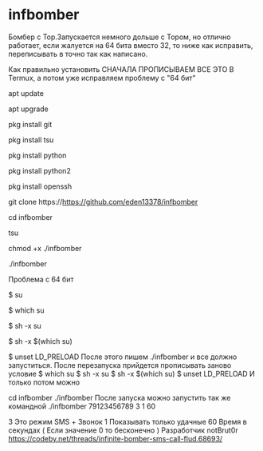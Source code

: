 # infbomber
Бомбер c Top.Запускается немного дольше с Тором, но отлично работает, если жалуется на 64 бита вместо 32, то ниже как исправить, переписывать в точно так как написано.

Как правильно установить СНАЧАЛА ПРОПИСЫВАЕМ ВСЕ ЭТО В Termux, а потом уже исправляем проблему с "64 бит"

apt update

apt upgrade

pkg install git

pkg install tsu

pkg install python

pkg install python2

pkg install openssh

git clone https://https://github.com/eden13378/infbomber

cd infbomber

tsu

chmod +x ./infbomber

./infbomber


Проблема с 64 бит

$ su

$ which su

$ sh -x su

$ sh -x $(which su)

$ unset LD_PRELOAD После этого пишем ./infbomber и все должно запуститься. После перезапуска прийдется прописывать заново условие $ which su $ sh -x su $ sh -x $(which su) $ unset LD_PRELOAD И только потом можно

cd infbomber
./infbomber
После запуска можно запустить так же командной ./infbomber 79123456789 3 1 60

3 Это режим SMS + Звонок
1 Показывать только удачные
60 Время в секундах ( Если значение 0 то бесконечно )
Разработчик notBrut0r https://codeby.net/threads/infinite-bomber-sms-call-flud.68693/
